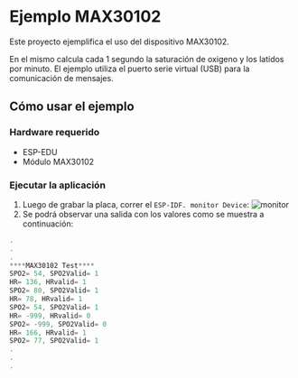 # Ejemplo MAX30102

Este proyecto ejemplifica el uso del dispositivo MAX30102.

En el mismo calcula cada 1 segundo la saturación de oxigeno y los latidos por minuto. El ejemplo utiliza el puerto serie virtual (USB) para la comunicación de mensajes.

## Cómo usar el ejemplo

### Hardware requerido

* ESP-EDU
* Módulo MAX30102

### Ejecutar la aplicación

1. Luego de grabar la placa, correr el `ESP-IDF. monitor Device`: ![monitor](https://raw.githubusercontent.com/microsoft/vscode-icons/2ca0f3225c1ecd16537107f60f109317fcfc3eb0/icons/dark/vm.svg)
2. Se podrá observar una salida con los valores como se muestra a continuación:

```PowerShell
.
.
.
****MAX30102 Test****
SPO2= 54, SPO2Valid= 1 
HR= 136, HRvalid= 1 
SPO2= 80, SPO2Valid= 1 
HR= 78, HRvalid= 1 
SPO2= 54, SPO2Valid= 1 
HR= -999, HRvalid= 0 
SPO2= -999, SPO2Valid= 0 
HR= 166, HRvalid= 1 
SPO2= 77, SPO2Valid= 1 
.
.
.
```
